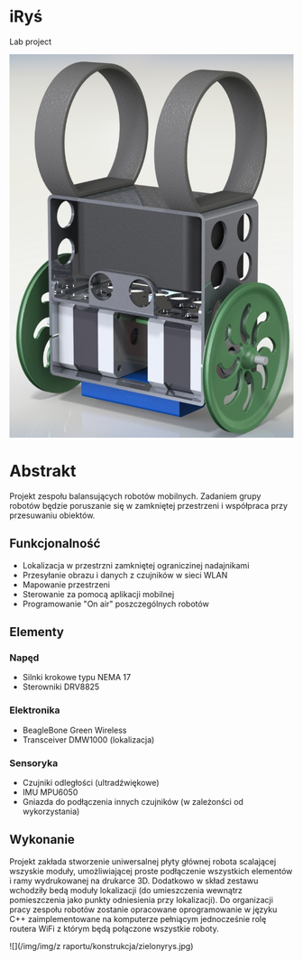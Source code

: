 # iRyś
Lab project

![](/img/irys2.JPG)

# Abstrakt
Projekt zespołu balansujących robotów mobilnych. Zadaniem grupy robotów będzie poruszanie się w zamkniętej przestrzeni i współpraca przy przesuwaniu obiektów. 

## Funkcjonalność 
* Lokalizacja w przestrzni zamkniętej ograniczinej nadajnikami
* Przesyłanie obrazu i danych z czujników w sieci WLAN
* Mapowanie przestrzeni
* Sterowanie za pomocą aplikacji mobilnej
* Programowanie "On air" poszczególnych robotów 

## Elementy
### Napęd
* Silnki krokowe typu NEMA 17
* Sterowniki DRV8825

### Elektronika
* BeagleBone Green Wireless
* Transceiver DMW1000 (lokalizacja)

### Sensoryka
* Czujniki odległości (ultradźwiękowe)
* IMU MPU6050
* Gniazda do podłączenia innych czujników (w zależonści od wykorzystania)

## Wykonanie
Projekt zakłada stworzenie uniwersalnej płyty głównej robota scalającej wszyskie moduły, umożliwiającej proste podłączenie wszystkich elementów i ramy wydrukowanej na drukarce 3D. Dodatkowo w skład zestawu wchodziły bedą moduły lokalizacji (do umieszczenia wewnątrz pomieszczenia jako punkty odniesienia przy lokalizacji). Do organizacji pracy zespołu robotów zostanie opracowane oprogramowanie w języku C++ zaimplementowane na komputerze pełniącym jednocześnie rolę routera WiFi z którym będą połączone wszystkie roboty. 

![](/img/img/z raportu/konstrukcja/zielonyrys.jpg)


